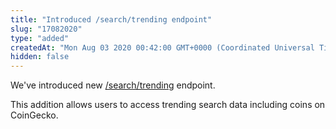 ```yaml
---
title: "Introduced /search/trending endpoint"
slug: "17082020"
type: "added"
createdAt: "Mon Aug 03 2020 00:42:00 GMT+0000 (Coordinated Universal Time)"
hidden: false
---
```

We've introduced new [/search/trending](/reference/trending-search) endpoint.

This addition allows users to access trending search data including coins on CoinGecko.